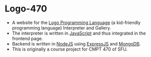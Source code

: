 Logo-470
========
* A website for the [Logo Programming Language](https://en.wikipedia.org/wiki/Logo_(programming_language)) (a kid-friendly programming language) Interpreter and Gallery.
* The interpreter is written in [JavaScript](https://www.javascript.com/) and thus integrated in the frontend page.
* Backend is written in [NodeJS](https://nodejs.org) using [ExpressJS](https://expressjs.com/) and [MongoDB](https://www.mongodb.com/).
* This is originally a course project for CMPT 470 of SFU.

